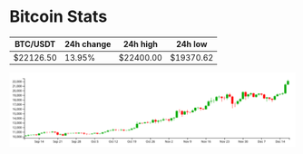 # Bitcoin Stats

BTC/USDT|24h change|24h high|24h low|
|---|---|---|---|
|$22126.50|13.95%|$22400.00|$19370.62|

<img src="./chart.svg">
